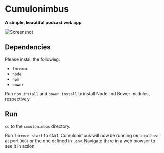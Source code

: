 # Cumulonimbus

**A simple, beautiful podcast web app.**

![Screenshot](https://i.imgur.com/xwVqUzn.png)

## Dependencies

Please install the following:

+ `foreman`
+ `node`
+ `npm`
+ `bower`

Run `npm install` and `bower install` to install Node and Bower modules, respectively.

## Run

`cd` to the `cumulonimbus` directory.

Run `foreman start` to start. Cumulonimbus will now be running on `localhost` at port `3000` or the one defined in `.env`. Navigate there in a web browser to see it in action.
